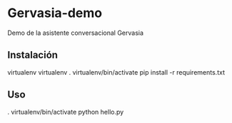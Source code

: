 # Gervasia-demo
Demo de la asistente conversacional Gervasia

## Instalación
virtualenv virtualenv
. virtualenv/bin/activate
pip install -r requirements.txt

## Uso
. virtualenv/bin/activate
python hello.py
